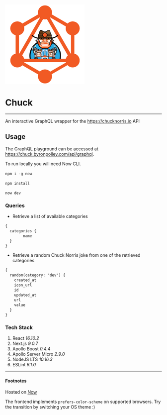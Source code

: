 <img src="https://raw.githubusercontent.com/b-b0t/chuck/master/static/logo.png" width="256" height="256" />

# Chuck
---
An interactive GraphQL wrapper for the https://chucknorris.io API

## Usage

The GraphQL playground can be accessed at https://chuck.byronpolley.com/api/graphql.

To run locally you will need Now CLI.

`npm i -g now`

`npm install`

`now dev`

### Queries

- Retrieve a list of available categories

```
{
  categories {
		name
  }
}
```

- Retrieve a random Chuck Norris joke from one of the retrieved categories

```
{
  random(category: "dev") {
   	created_at
    icon_url
    id
    updated_at
    url
    value
  }
}
```

### Tech Stack

1. React _16.10.2_
2. Next.js _9.0.7_
3. Apollo Boost _0.4.4_
4. Apollo Server Micro _2.9.0_
5. NodeJS LTS _10.16.3_
6. ESLint _6.1.0_

---

#### Footnotes

Hosted on [Now](https://zeit.co/ "Now")

The frontend implements `prefers-color-scheme` on supported browsers. Try the transition by switching your OS theme :)
